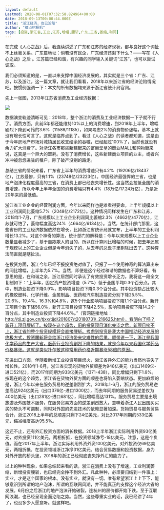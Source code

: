 ```yaml
---
layout: default
Lastmod: 2020-08-01T07:32:58.824964+00:00
date: 2018-09-13T00:00:44.000Z
title: "浙江经济，也已沦陷"
author: "槽点挖掘机"
tags: [投资,浙江省,工业,江苏,增幅,腰斩,广东,三省,萎缩,利润]
---
```


在完成《人心之战》后，我连续讲述了广东和江苏的经济现状，都与良好这个词扯不上丝毫关系。广东篇地址：倘若没有民企，广东经济还剩下什么？——写在《人心之战》之后 。江苏篇已经和谐，有兴趣的同学输入关键词“江苏”，也可以尝试调取。

我们必须知道的是，一直以来支撑中国经济发展的，其实就是三个省：广东、江苏，以及浙江。这一篇文章，就让我们看看，2018年以来浙江省的经济沦陷情况吧。按惯例强调一下：本文的所有数据均来源于浙江省统计局官网。

先上一张图，2013年江苏省消费及工业经济数据：

![](https://images.weserv.nl/?url=https%3A//chinadigitaltimes.net/chinese/files/2018/09/006j4Hgmgy1fv5v9f3tmsj30dt06ymy6.jpg)

数据演变轨迹清晰可见：2018年，整个浙江的消费及工业经济数据一下子就不行了。消费方面，此前5年都还能维持10%以上的消费增速，到2018年上半年，增幅剧烈下降到可怜的3.6%（11586/11185），如果考虑2%的消费物价涨幅，基本上就没有增长性可言了。这就是临界点到了。看过《人心之战》的读者都知道，这是由于今年房地产市场对城镇居民收支结余的吞噬，已经超过100%了，当然也就没有余力扩大消费了。对浙江各市那些新建起来的富丽堂皇的商业MALL和购物街来说，这真是一个巨大的噩耗。没有了消费增长，这些新建商业项目的业主，或者兴冲冲被忽悠进驻的租户，除了破产没别的路走。

总结三省的情况来看，广东省上半年的消费增速只有4.2%（19206亿/18437亿），江苏最惨，只有1.1%（23748亿/23223亿）。中国经济最强悍的三省，也是地产泡沫化程度最高的三省，在消费上都已经丧失增长性。这当然会拉低全国的消费增速，所以今年上半年全国的消费增幅只有4.4%（18万亿/17.24万亿），乃是近20年来的最低值。

浙江省工业企业的经营利润方面，今年以来同样也是难看得要命。上半年规模以上工业利润同比萎缩5.7%（2048亿/2172亿）。这种情况同样发生在广东和江苏，2018年1-7月，广东规模以上工业企业利润同比萎缩2.3%（4662亿/4770亿），江苏就可怕了，萎缩幅度高达24%（4664亿/6134亿）。当然，在统计部门那里，这些省份的工业经济数据依然在增长，比如浙江省统计局就宣布，上半年的工业利润增长13.2%。对这个神奇的算法，统计部门的解释是：今年以来规模以上工业企业数量显著减少了，基于自欺欺人的目的，所以在计算同比增幅的时候，把去年还属于规模以上的工业企业但是今年消失了的，从去年的总盘子里剔除出去了。这种算法简直就是瞎扯淡。

在投资方面，浙江今年已经不报投资绝对值了，只报了一个使用神奇的算法算出来的同比增幅，上半年为5.7%。当然，即便是这个经过和谐的数据也不算好看。有意思的是，在和谐之余，浙江居然同时承认了有效投资增长乏力，我将这一段全文复制如下：“上半年，固定资产投资增速（5.7%）低于全国平均0.3个百分点。其中，制造业投资下降0.9%，影响项目投资下降0.3个百分点。其中投资额占比较大的橡胶塑料、化学纤维、金属制品、医药和汽车制造投资分别下降25.5%、20.6%、19.4%、16.3%和4.8%，这5个行业影响项目投资下降1.1个百分点。新开工项目个数下降56.0%，新开工项目投资下降42.5%，影响项目投资下降14.2个百分点，其中制造业投资下降44.6%。”（官网链接地址：http://tjj.zj.gov.cn/tjxx/tjjd/201807/t20180731\_216625.html）。看明白了吗？新开工项目腰斩了。按现在这个趋势，旧的投资项目消化完毕之后，新项目接不上，浙江省的整个投资规模将会直接腰斩。考虑到投资是我大中国推动经济发展的终极方式，投资腰斩将会给浙江经济带来灾难性的后果。顺带说一下，浙江是我国化学药品的生产大省，医药行业投资剧烈下降的结果，就是今年以来我国化学药品价格暴涨。这就是类似扑尔敏这种常用药价格近期暴涨58倍的原因。

在进出口方面，伴随着新增工业投资项目熄火，浙江省挣外汇的能力当然也丧失了增长性。2018年1-6月，浙江省实现的货物外贸顺差为948亿美元（出口1469亿-进口521亿），而2017年同期为933亿美元（1371-438），同比增幅只剩下1.6%。按现在的这个趋势，浙江省在货物外贸方面的顺差也将陷入萎缩状态。更加麻烦的是，浙江今年以来在服务贸易的逆差剧烈扩大。2018年1-6月，浙江的服务贸易逆差高达924亿美元（出口376亿-进口1300亿），而去年同期的服务贸易逆差仅为400亿美元（出口281亿-进口681亿），同比增幅高达131%。服务贸易主要是出境旅游及外国技术服务，在服务贸易方面的逆差剧烈放大，意味着浙江人民出国买买买的势头不可遏制，同时对外国的先进技术的依赖显著加深。货物贸易与服务贸易合计，浙江2018上半年的总顺差只剩下24亿美元，对比2017年同期的533亿美元，缩减幅度高达95.5%。

这还不止，还有外汇投资方面的消长数据。2018上半年浙江实际利用外资93亿美元，对外投资111亿美元，两相折抵，在投资领域净亏-18亿美元。注意，这是个负值。而在2017年上半年，浙江实际利用外资外资100亿美元，对外投资仅69亿美元，两相折抵，在投资领域浙江净挣31亿美元。结合贸易数据和投资数据，身为对外开放的桥头堡，2018年的浙江已经彻底丧失挣外汇的能力了。

以上的种种现象，如果总结起来看的话，浙江在消费上没有了增速，工业利润萎缩，新增投资腰斩，也已经完全挣不到外汇。凡此种种，必须要归结到一件事上：实业，才是这个国家的根本。没有实业，就没有一切。唯有希望浙江上上下下，能够意识到所谓的地产泡沫，所谓的互联网风潮，并不能真正的支撑这个经济大省的发展。6月份之后浙江的地产泡沫开始破裂，连杭州的房价都开始下跌。至于互联网浪潮，也已经呈现全面沦陷之势。当然，这些尊重实业的话，我已经讲了4年了，也没多少人愿意听。就这样吧。
